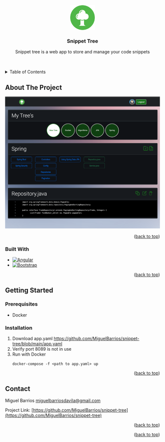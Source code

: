 <!-- Improved compatibility of back to top link: See: https://github.com/othneildrew/Best-README-Template/pull/73 -->
<a name="readme-top"></a>


<!-- PROJECT LOGO -->
<br />
<div align="center">
  <a href="https://github.com/MiguelBarrios/snippet-tree">
    <img src="images/logo.png" alt="Logo" width="80" height="80">
  </a>

<h3 align="center">Snippet Tree</h3>

  <p align="center">
    Snippet tree is a web app to store and manage your code snippets
    <br />
    <br />
    <br />
  </p>
</div>



<!-- TABLE OF CONTENTS -->
<details>
  <summary>Table of Contents</summary>
  <ol>
    <li>
      <a href="#about-the-project">About The Project</a>
      <ul>
        <li><a href="#built-with">Built With</a></li>
      </ul>
    </li>
    <li>
      <a href="#getting-started">Getting Started</a>
      <ul>
        <li><a href="#prerequisites">Prerequisites</a></li>
        <li><a href="#installation">Installation</a></li>
      </ul>
    </li>
    <li><a href="#usage">Usage</a></li>
    <li><a href="#roadmap">Roadmap</a></li>
    <li><a href="#contributing">Contributing</a></li>
    <li><a href="#license">License</a></li>
    <li><a href="#contact">Contact</a></li>
    <li><a href="#acknowledgments">Acknowledgments</a></li>
  </ol>
</details>



<!-- ABOUT THE PROJECT -->
## About The Project

[![Product Name Screen Shot][product-screenshot]](https://example.com)


<p align="right">(<a href="#readme-top">back to top</a>)</p>



### Built With

* [![Angular][Angular.io]][Angular-url]
* [![Bootstrap][Bootstrap.com]][Bootstrap-url]

<p align="right">(<a href="#readme-top">back to top</a>)</p>



<!-- GETTING STARTED -->
## Getting Started

### Prerequisites

* Docker

### Installation

1. Download app.yaml https://github.com/MiguelBarrios/snippet-tree/blob/main/app.yaml
2. Verify port 8089 is not in use
3. Run with Docker
   ```
   docker-compose -f <path to app.yaml> up
   ```


<p align="right">(<a href="#readme-top">back to top</a>)</p>



<!-- CONTACT -->
## Contact

Miguel Barrios
miguelbarriosdavila@gmail.com

Project Link: [https://github.com/MiguelBarrios/snippet-tree](https://github.com/MiguelBarrios/snippet-tree)

<p align="right">(<a href="#readme-top">back to top</a>)</p>





<p align="right">(<a href="#readme-top">back to top</a>)</p>



<!-- MARKDOWN LINKS & IMAGES -->
<!-- https://www.markdownguide.org/basic-syntax/#reference-style-links -->
[contributors-shield]: https://img.shields.io/github/contributors/MiguelBarrios/snippet-tree.svg?style=for-the-badge
[contributors-url]: https://github.com/MiguelBarrios/snippet-tree/graphs/contributors
[forks-shield]: https://img.shields.io/github/forks/MiguelBarrios/snippet-tree.svg?style=for-the-badge
[forks-url]: https://github.com/MiguelBarrios/snippet-tree/network/members
[stars-shield]: https://img.shields.io/github/stars/MiguelBarrios/snippet-tree.svg?style=for-the-badge
[stars-url]: https://github.com/MiguelBarrios/snippet-tree/stargazers
[issues-shield]: https://img.shields.io/github/issues/MiguelBarrios/snippet-tree.svg?style=for-the-badge
[issues-url]: https://github.com/MiguelBarrios/snippet-tree/issues
[license-shield]: https://img.shields.io/github/license/MiguelBarrios/snippet-tree.svg?style=for-the-badge
[license-url]: https://github.com/MiguelBarrios/snippet-tree/blob/master/LICENSE.txt

[product-screenshot]: images/screenshot.png


[Angular.io]: https://img.shields.io/badge/Angular-DD0031?style=for-the-badge&logo=angular&logoColor=white
[Angular-url]: https://angular.io/

[Bootstrap.com]: https://img.shields.io/badge/Bootstrap-563D7C?style=for-the-badge&logo=bootstrap&logoColor=white
[Bootstrap-url]: https://getbootstrap.com
